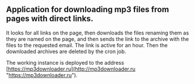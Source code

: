 ## Application for downloading mp3 files from pages with direct links.
It looks for all links on the page, then downloads the files renaming them as they are named on the page, and then sends the 
link to the archive with the files to the requested email. 
The link is active for an hour.
Then the downloaded archives are deleted by the cron job.

The working instance is deployed to the address [https://mp3downloader.ru](http://mp3downloader.ru "https://mp3downloader.ru").
